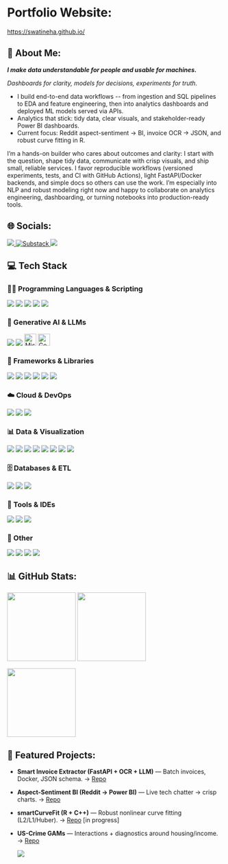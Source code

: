 <h1>Portfolio Website:</h1>
<p><a href="https://swatineha.github.io/" target="_blank">https://swatineha.github.io/</a></p>

<!-- About -->
<h2>💫 About Me:</h2>
<p><i><b>I make data understandable for people and usable for machines.</b></i></p>
<p><i>Dashboards for clarity, models for decisions, experiments for truth.</i></p>

- I build end-to-end data workflows -- from ingestion and SQL pipelines to EDA and feature engineering, then into analytics dashboards and deployed ML models served via APIs.
- Analytics that stick: tidy data, clear visuals, and stakeholder-ready Power BI dashboards.
- Current focus: Reddit aspect-sentiment → BI, invoice OCR → JSON, and robust curve fitting in R.

<p>I’m a hands-on builder who cares about outcomes and clarity: I start with the question, shape tidy data, communicate with crisp visuals, and ship small, reliable services. I favor reproducible workflows (versioned experiments, tests, and CI with GitHub Actions), light FastAPI/Docker backends, and simple docs so others can use the work. I’m especially into NLP and robust modeling right now and happy to collaborate on analytics engineering, dashboarding, or turning notebooks into production-ready tools.</p>

<!-- Socials -->
<h2>🌐 Socials:</h2>

<a href="https://www.linkedin.com/in/swati694/">
  <img src="https://img.shields.io/badge/LinkedIn-0A66C2?style=for-the-badge&logo=linkedin&logoColor=white"/>
</a>
<a href="https://jhaswati694.substack.com" target="_blank">
  <img src="https://img.shields.io/badge/Substack-FF6719?style=for-the-badge&logo=substack&logoColor=white" alt="Substack"/>
</a>
<a href="mailto:jhaswati694.com">
  <img src="https://img.shields.io/badge/Email-D14836?style=for-the-badge&logo=gmail&logoColor=white"/>
</a>

<h2>💻 Tech Stack</h2>

<h3>👩‍💻 Programming Languages & Scripting</h3>
<p>
  <img src="https://img.shields.io/badge/Python-3776AB?style=for-the-badge&logo=python&logoColor=white"/>
  <img src="https://img.shields.io/badge/R-276DC3?style=for-the-badge&logo=r&logoColor=white"/>
  <img src="https://img.shields.io/badge/SAS-1E90FF?style=for-the-badge&logo=sas&logoColor=white"/>
  <img src="https://img.shields.io/badge/SQL-2F4858?style=for-the-badge"/>
  <img src="https://img.shields.io/badge/PySpark-E25A1C?style=for-the-badge&logo=apachespark&logoColor=white"/>
</p>

<h3>🧠 Generative AI & LLMs</h3>
<p>
  <img src="https://img.shields.io/badge/Ollama-1B1F23?style=for-the-badge&logo=ollama&logoColor=white"/>
  <img src="https://img.shields.io/badge/OpenAI-412991?style=for-the-badge&logo=openai&logoColor=white"/>
  <img src="https://img.shields.io/badge/Mistral%207B%20(via%20Ollama)-1B1F23?style=for-the-badge&logo=mistral&logoColor=white" height="28" alt="Mistral 7B via Ollama"/>
  <img src="https://img.shields.io/badge/Gemma%203%20(via%20Ollama)-1B1F23?style=for-the-badge&logo=google&logoColor=white" height="28" alt="Gemma 3 via Ollama"/>
</p>

<h3>🧩 Frameworks & Libraries</h3>
<p>
  <img src="https://img.shields.io/badge/TensorFlow-FF6F00?style=for-the-badge&logo=tensorflow&logoColor=white"/>
  <img src="https://img.shields.io/badge/PyTorch-EE4C2C?style=for-the-badge&logo=pytorch&logoColor=white"/>
  <img src="https://img.shields.io/badge/Keras-D00000?style=for-the-badge&logo=keras&logoColor=white"/>
  <img src="https://img.shields.io/badge/scikit--learn-F7931E?style=for-the-badge&logo=scikitlearn&logoColor=white"/>
  <img src="https://img.shields.io/badge/FastAPI-009688?style=for-the-badge&logo=fastapi&logoColor=white"/>
  <img src="https://img.shields.io/badge/Streamlit-FF4B4B?style=for-the-badge&logo=streamlit&logoColor=white"/>
</p>

<h3>☁️ Cloud & DevOps</h3>
<p>
  <img src="https://img.shields.io/badge/MLflow-0194E2?style=for-the-badge&logo=mlflow&logoColor=white"/>
  <img src="https://img.shields.io/badge/Docker-2496ED?style=for-the-badge&logo=docker&logoColor=white"/>
  <img src="https://img.shields.io/badge/GitHub%20Actions-2088FF?style=for-the-badge&logo=githubactions&logoColor=white"/>
</p>

<h3>📊 Data & Visualization</h3>
<p>
  <img src="https://img.shields.io/badge/pandas-150458?style=for-the-badge&logo=pandas&logoColor=white"/>
  <img src="https://img.shields.io/badge/NumPy-013243?style=for-the-badge&logo=numpy&logoColor=white"/>
  <img src="https://img.shields.io/badge/Matplotlib-11557C?style=for-the-badge"/>
  <img src="https://img.shields.io/badge/Seaborn-4695EB?style=for-the-badge"/>
  <img src="https://img.shields.io/badge/Plotly-3F4F75?style=for-the-badge&logo=plotly&logoColor=white"/>
  <img src="https://img.shields.io/badge/ggplot2-1A73E8?style=for-the-badge"/>
  <img src="https://img.shields.io/badge/Tidyverse-1F77B4?style=for-the-badge"/>
  <img src="https://img.shields.io/badge/Power%20BI-F2C811?style=for-the-badge&logo=powerbi&logoColor=black"/>
</p>

<h3>🗄️ Databases & ETL</h3>
<p>
  <img src="https://img.shields.io/badge/SQLite-003B57?style=for-the-badge&logo=sqlite&logoColor=white"/>
  <img src="https://img.shields.io/badge/PostgreSQL-4169E1?style=for-the-badge&logo=postgresql&logoColor=white"/>
  <img src="https://img.shields.io/badge/MySQL-4479A1?style=for-the-badge&logo=mysql&logoColor=white"/>
</p>

<h3>🧰 Tools & IDEs</h3>
<p>
  <img src="https://img.shields.io/badge/VS%20Code-007ACC?style=for-the-badge&logo=visualstudiocode&logoColor=white"/>
  <img src="https://img.shields.io/badge/Git-F05032?style=for-the-badge&logo=git&logoColor=white"/>
  <img src="https://img.shields.io/badge/RStudio-75AADB?style=for-the-badge&logo=rstudio&logoColor=white"/>
</p>

<h3>🧪 Other</h3>
<p>
  <img src="https://img.shields.io/badge/Computer%20Vision-5C3EE8?style=for-the-badge&logo=opencv&logoColor=white"/>
  <img src="https://img.shields.io/badge/NLP-0A66C2?style=for-the-badge"/>
  <img src="https://img.shields.io/badge/Tesseract%20OCR-FF9900?style=for-the-badge"/>
  <img src="https://img.shields.io/badge/Jupyter-FA0F00?style=for-the-badge&logo=jupyter&logoColor=white"/>
</p>



<!-- GitHub Stats -->
<h2>📊 GitHub Stats:</h2>

<p>
  <img height="160" src="https://github-readme-stats.vercel.app/api?username=SwatiNeha&show_icons=true&cache_seconds=8900&v=4&theme=dark&rank_icon=github"/>
  <img height="160" src="https://github-readme-streak-stats.herokuapp.com?user=SwatiNeha&theme=dark"/>
</p>
<p>
  <img height="160" src="https://github-readme-stats.vercel.app/api/top-langs/?username=SwatiNeha&layout=compact&theme=dark"/>
</p>

<!-- Featured Projects -->
<h2>🚀 Featured Projects:</h2>

- **Smart Invoice Extractor (FastAPI + OCR + LLM)** — Batch invoices, Docker, JSON schema. → [Repo](https://github.com/SwatiNeha/smart-doc-scanner)
- **Aspect-Sentiment BI (Reddit → Power BI)** — Live tech chatter → crisp charts. → [Repo](https://github.com/SwatiNeha/aspect-sentiment-bi)
- **smartCurveFit (R + C++)** — Robust nonlinear curve fitting (L2/L1/Huber). → [Repo](https://github.com/SwatiNeha/smartcurvefit) [in progress]
- **US-Crime GAMs** — Interactions + diagnostics around housing/income. → [Repo](https://github.com/SwatiNeha/uscrime-gam)

  <img src="https://github-readme-activity-graph.vercel.app/graph?username=SwatiNeha&theme=github-dark" />
